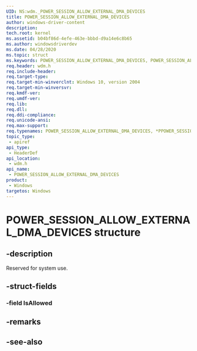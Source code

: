```yaml
---
UID: NS:wdm._POWER_SESSION_ALLOW_EXTERNAL_DMA_DEVICES
title: POWER_SESSION_ALLOW_EXTERNAL_DMA_DEVICES
author: windows-driver-content
description: 
tech.root: kernel
ms.assetid: b04bf86d-4efe-463e-bbbd-d9a14e6c8b65
ms.author: windowsdriverdev
ms.date: 04/28/2020
ms.topic: struct
ms.keywords: POWER_SESSION_ALLOW_EXTERNAL_DMA_DEVICES, POWER_SESSION_ALLOW_EXTERNAL_DMA_DEVICES, *PPOWER_SESSION_ALLOW_EXTERNAL_DMA_DEVICES, 
req.header: wdm.h
req.include-header:
req.target-type:
req.target-min-winverclnt: Windows 10, version 2004
req.target-min-winversvr:
req.kmdf-ver:
req.umdf-ver:
req.lib:
req.dll:
req.ddi-compliance:
req.unicode-ansi:
req.max-support:
req.typenames: POWER_SESSION_ALLOW_EXTERNAL_DMA_DEVICES, *PPOWER_SESSION_ALLOW_EXTERNAL_DMA_DEVICES
topic_type: 
 - apiref
api_type: 
 - HeaderDef
api_location: 
 - wdm.h
api_name: 
 - POWER_SESSION_ALLOW_EXTERNAL_DMA_DEVICES
product: 
 - Windows
targetos: Windows
---
```


# POWER_SESSION_ALLOW_EXTERNAL_DMA_DEVICES structure

## -description

Reserved for system use.


## -struct-fields

### -field IsAllowed
 

## -remarks

## -see-also